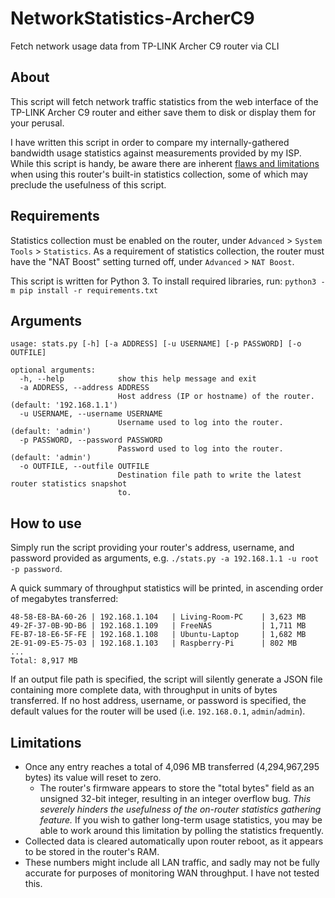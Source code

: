 # NetworkStatistics-ArcherC9
Fetch network usage data from TP-LINK Archer C9 router via CLI

## About
This script will fetch network traffic statistics from the web interface of the TP-LINK Archer C9 router and either save them to disk or display them for your perusal. 

I have written this script in order to compare my internally-gathered bandwidth usage statistics against measurements provided by my ISP. While this script is handy, be aware there are inherent [flaws and limitations](#limitations) when using this router's built-in statistics collection, some of which may preclude the usefulness of this script.

## Requirements
Statistics collection must be enabled on the router, under `Advanced` > `System Tools` > `Statistics`. As a requirement of statistics collection, the router must have the "NAT Boost" setting turned off, under `Advanced` > `NAT Boost`.

This script is written for Python 3. To install required libraries, run: 
```python3 -m pip install -r requirements.txt```

## Arguments
```
usage: stats.py [-h] [-a ADDRESS] [-u USERNAME] [-p PASSWORD] [-o OUTFILE]

optional arguments:
  -h, --help            show this help message and exit
  -a ADDRESS, --address ADDRESS
                        Host address (IP or hostname) of the router. (default: '192.168.1.1')
  -u USERNAME, --username USERNAME
                        Username used to log into the router. (default: 'admin')
  -p PASSWORD, --password PASSWORD
                        Password used to log into the router. (default: 'admin')
  -o OUTFILE, --outfile OUTFILE
                        Destination file path to write the latest router statistics snapshot
                        to.
```

## How to use
Simply run the script providing your router's address, username, and password provided as arguments, e.g. `./stats.py -a 192.168.1.1 -u root -p password`.

A quick summary of throughput statistics will be printed, in ascending order of megabytes transferred:
```
48-58-E8-BA-60-26 | 192.168.1.104   | Living-Room-PC    | 3,623 MB
49-2F-37-0B-9D-B6 | 192.168.1.109   | FreeNAS           | 1,711 MB
FE-B7-18-E6-5F-FE | 192.168.1.108   | Ubuntu-Laptop     | 1,682 MB
2E-91-09-E5-75-03 | 192.168.1.103   | Raspberry-Pi      | 802 MB
...
Total: 8,917 MB
```

If an output file path is specified, the script will silently generate a JSON file containing more complete data, with throughput in units of bytes transferred. If no host address, username, or password is specified, the default values for the router will be used (i.e. `192.168.0.1`, `admin`/`admin`).

## Limitations
* Once any entry reaches a total of 4,096 MB transferred (4,294,967,295 bytes) its value will reset to zero.
  * The router's firmware appears to store the "total bytes" field as an unsigned 32-bit integer, resulting in an integer overflow bug. *This severely hinders the usefulness of the on-router statistics gathering feature.* If you wish to gather long-term usage statistics, you may be able to work around this limitation by polling the statistics frequently.
* Collected data is cleared automatically upon router reboot, as it appears to be stored in the router's RAM.
* These numbers might include all LAN traffic, and sadly may not be fully accurate for purposes of monitoring WAN throughput. I have not tested this.

